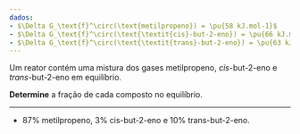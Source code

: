 ```yaml
---
dados:
- $\Delta G_\text{f}^\circ(\text{metilpropeno}) = \pu{58 kJ.mol-1}$
- $\Delta G_\text{f}^\circ(\text{\textit{cis}-but-2-eno}) = \pu{66 kJ.mol-1}$
- $\Delta G_\text{f}^\circ(\text{\textit{trans}-but-2-eno}) = \pu{63 kJ.mol-1}$
---
```


Um reator contém uma mistura dos gases metilpropeno, *cis*-but-2-eno e *trans*-but-2-eno em equilíbrio.

**Determine** a fração de cada composto no equilíbrio.

---

- $87\%$ metilpropeno, $3\%$ cis-but-2-eno e $10\%$ trans-but-2-eno.